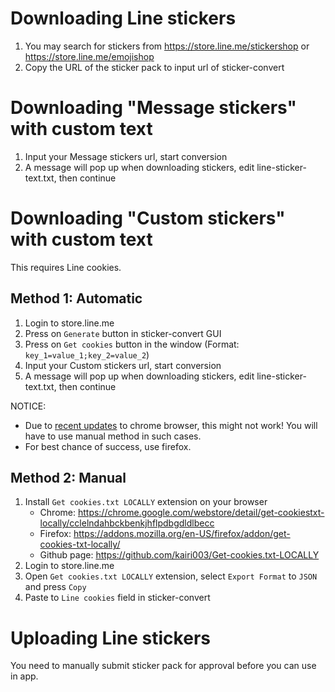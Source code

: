 # Downloading Line stickers
1. You may search for stickers from https://store.line.me/stickershop or https://store.line.me/emojishop
2. Copy the URL of the sticker pack to input url of sticker-convert

# Downloading "Message stickers" with custom text
1. Input your Message stickers url, start conversion
2. A message will pop up when downloading stickers, edit line-sticker-text.txt, then continue

# Downloading "Custom stickers" with custom text
This requires Line cookies.

## Method 1: Automatic
1. Login to store.line.me
2. Press on `Generate` button in sticker-convert GUI
3. Press on `Get cookies` button in the window (Format: `key_1=value_1;key_2=value_2`)
4. Input your Custom stickers url, start conversion
5. A message will pop up when downloading stickers, edit line-sticker-text.txt, then continue

NOTICE:
- Due to [recent updates](https://github.com/borisbabic/browser_cookie3/issues/180) to chrome browser, this might not work! You will have to use manual method in such cases.
- For best chance of success, use firefox.

## Method 2: Manual
1. Install `Get cookies.txt LOCALLY` extension on your browser
    - Chrome: https://chrome.google.com/webstore/detail/get-cookiestxt-locally/cclelndahbckbenkjhflpdbgdldlbecc
    - Firefox: https://addons.mozilla.org/en-US/firefox/addon/get-cookies-txt-locally/
    - Github page: https://github.com/kairi003/Get-cookies.txt-LOCALLY
2. Login to store.line.me
3. Open `Get cookies.txt LOCALLY` extension, select `Export Format` to `JSON` and press `Copy`
4. Paste to `Line cookies` field in sticker-convert

# Uploading Line stickers
You need to manually submit sticker pack for approval before you can use in app.
